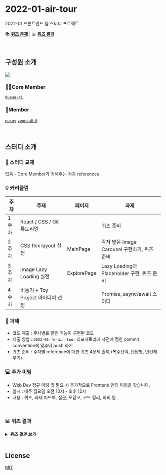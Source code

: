 # 2022-01-air-tour
2022-01 프론트엔드 팀 스터디 프로젝트

📚 [**퀴즈 문제**](https://drive.google.com/drive/folders/1cPDAgiRAljnNBMO2rCJYmDlQuPMb_OMj?usp=sharing) | 
📊 [**퀴즈 결과**](https://github.com/GDSC-SWU/2022-01-fe-air-tour#-%ED%80%B4%EC%A6%88-%EA%B2%B0%EA%B3%BC)

<br/>

## 구성원 소개
<a href="https://github.com/GDSC-SWU/2022-01-fe-air-tour/graphs/contributors">
  <img src="https://contrib.rocks/image?repo=GDSC-SWU/2022-01-fe-air-tour" />
</a>

### 🏃‍♂️Core Member
[`Queue-ri`](https://github.com/Queue-ri)

### 🤼Member
[`nusuy`](https://github.com/nusuy)
[`yeonsu0-0`](https://github.com/yeonsu0-0)

<br/>

## 스터디 소개

### 📘 스터디 교재
없음 - Core Member가 정해주는 각종 references

### 💡 커리큘럼
|주차|주제|페이지|과제|
|---|---|---|---|
|1주차|React / CSS / Git 튜토리얼||퀴즈 준비|
|2주차|CSS flex layout 실전|MainPage|각자 맡은 Image Carousel 구현하기, 퀴즈 준비|
|3주차|Image Lazy Loading 실전|ExplorePage|Lazy Loading과 Placeholder 구현, 퀴즈 준비|
|4주차|비동기 + Toy Project 아이디어 선정||Promise, async/await 스터디|

### 📝 과제
- 코드 제출 : 주차별로 맡은 기능이 구현된 코드
- 제출 방법 : `2022-01-fe-air-tour` 리포지토리에 사전에 정한 commit convention에 맞추어 push 하기
- 퀴즈 준비 : 주차별 reference에 대한 퀴즈 4문제 출제 (복수선택, 단답형, 빈칸채우기)

### 💻 추가 미팅
- Web Dev 정규 미팅 외 필요 시 추가적으로 Frontend 만의 미팅을 갖습니다.
- 일시 : 매주 월요일 오전 10시 - 오후 12시
- 내용 : 퀴즈, 과제 피드백, 질문, 모같코, 코드 정리, 회의 등

<br/>

### 📊 퀴즈 결과
<details><summary><b><i>퀴즈 결과 보기</i></b></summary>
<p>

출제자: [`Queue-ri`](https://github.com/Queue-ri)

- ✅ : 만점
- 복수선택 문제의 경우 틀린 답 선택 시 감점

|                                             | 1-Q1 | 1-Q2 | 1-Q3 | 1-Q4 | 2-Q1 | 2-Q2 | 2-Q3 | 2-Q4 | 3-Q1 | 3-Q2 | 3-Q3 | 3-Q4 | 총점 |
|:-------------------------------------------:|:----:|:----:|:----:|:----:|:----:|:----:|:----:|:----:|:----:|:----:|:----:|:----:|:----:|
| **배점**                                    | **1**| **1**| **2**| **3**| **2**| **3**| **1**| **1**| **5**| **1**| **5**| **1** |**26**|
| [`nusuy`](https://github.com/nusuy)         |      | ✅   | ✅  | ✅  | 1     | 2    | ✅  | ✅  | 3    | ✅   | 4    | ✅   | 20   |
| [`yeonsu0-0`](https://github.com/yeonsu0-0) | ✅   |      | ✅  |      |      | 2    |      | ✅  | 2    | ✅   | 2    | ✅   | 12   |

</p>
</details>

<br/>

## License
[MIT](https://github.com/GDSC-SWU/2022-01-fe-air-tour/blob/main/LICENSE)
